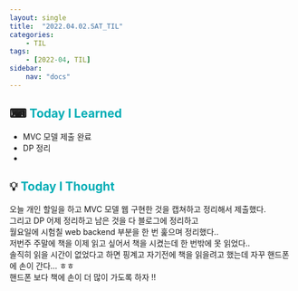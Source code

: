```yaml
---
layout: single
title:  "2022.04.02.SAT_TIL"
categories: 
    - TIL
tags: 
    - [2022-04, TIL]
sidebar:
    nav: "docs"
---
```



## ⌨ <a style="color:#00adb5">Today I Learned</a> 
- MVC 모델 제출 완료
- DP 정리
- 

## 💡 <a style="color:#00adb5">Today I Thought</a>
오늘 개인 할일을 하고 MVC 모델 웹 구현한 것을 캡쳐하고 정리해서 제출했다.<br>
그리고 DP 어제 정리하고 남은 것을 다 블로그에 정리하고 <br>
월요일에 시험칠 web backend 부분을 한 번 훑으며 정리했다..<br>
저번주 주말에 책을 이제 읽고 싶어서 책을 시켰는데 한 번밖에 못 읽었다..<br>
솔직히 읽을 시간이 없었다고 하면 핑계고 자기전에 책을 읽을려고 했는데 자꾸 핸드폰에 손이 간다... ㅎㅎ<br>
핸드폰 보다 책에 손이 더 많이 가도록 하자 !!